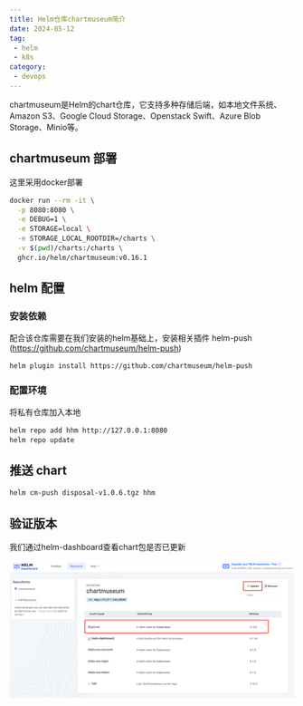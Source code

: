 ```yaml
---
title: Helm仓库chartmuseum简介
date: 2024-05-12
tag:
 - helm
 - k8s
category:
 - devops
---
```


chartmuseum是Helm的chart仓库，它支持多种存储后端，如本地文件系统、Amazon S3、Google Cloud Storage、Openstack Swift、Azure Blob Storage、Minio等。

<!-- more -->

## chartmuseum 部署

这里采用docker部署

```bash
docker run --rm -it \
  -p 8080:8080 \
  -e DEBUG=1 \
  -e STORAGE=local \
  -e STORAGE_LOCAL_ROOTDIR=/charts \
  -v $(pwd)/charts:/charts \
  ghcr.io/helm/chartmuseum:v0.16.1
```

## helm 配置

### 安装依赖

配合该仓库需要在我们安装的helm基础上，安装相关插件 helm-push (https://github.com/chartmuseum/helm-push)

```bash
helm plugin install https://github.com/chartmuseum/helm-push
```

### 配置环境

将私有仓库加入本地

```bash
helm repo add hhm http://127.0.0.1:8080
helm repo update
```

## 推送 chart

```bash
helm cm-push disposal-v1.0.6.tgz hhm
```

## 验证版本

我们通过helm-dashboard查看chart包是否已更新

![chartmuseum](./images/chartmuseum.png)
